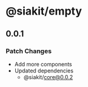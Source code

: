 # @siakit/empty

## 0.0.1

### Patch Changes

- Add more components
- Updated dependencies
  - @siakit/core@0.0.2
